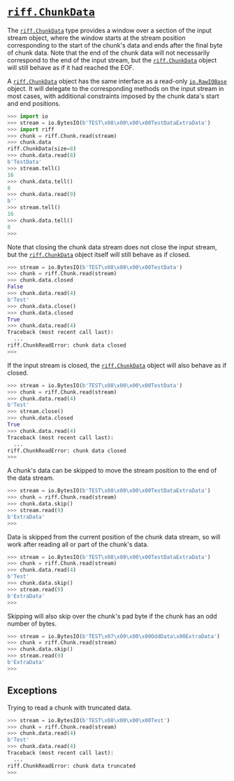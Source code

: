 # [`riff.ChunkData`](riff.ChunkData.md#riffchunkdata)

The [`riff.ChunkData`](riff.ChunkData.md#riffchunkdata) type provides a window over a section of the input stream object, where the window starts at the stream position corresponding to the start of the chunk's data and ends after the final byte of chunk data. Note that the end of the chunk data will not necessarily correspond to the end of the input stream, but the [`riff.ChunkData`](riff.ChunkData.md#riffchunkdata) object will still behave as if it had reached the EOF.

A [`riff.ChunkData`](riff.ChunkData.md#riffchunkdata) object has the same interface as a read-only [`io.RawIOBase`](https://docs.python.org/library/io.html#io.RawIOBase) object. It will delegate to the corresponding methods on the input stream in most cases, with additional constraints imposed by the chunk data's start and end positions.

```python
>>> import io
>>> stream = io.BytesIO(b'TEST\x08\x00\x00\x00TestDataExtraData')
>>> import riff
>>> chunk = riff.Chunk.read(stream)
>>> chunk.data
riff.ChunkData(size=8)
>>> chunk.data.read(8)
b'TestData'
>>> stream.tell()
16
>>> chunk.data.tell()
8
>>> chunk.data.read(9)
b''
>>> stream.tell()
16
>>> chunk.data.tell()
8
>>>
```

Note that closing the chunk data stream does not close the input stream, but the [`riff.ChunkData`](riff.ChunkData.md#riffchunkdata) object itself will still behave as if closed.

```python
>>> stream = io.BytesIO(b'TEST\x08\x00\x00\x00TestData')
>>> chunk = riff.Chunk.read(stream)
>>> chunk.data.closed
False
>>> chunk.data.read(4)
b'Test'
>>> chunk.data.close()
>>> chunk.data.closed
True
>>> chunk.data.read(4)
Traceback (most recent call last):
  ...
riff.ChunkReadError: chunk data closed
>>>
```

If the input stream is closed, the [`riff.ChunkData`](riff.ChunkData.md#riffchunkdata) object will also behave as if closed.

```python
>>> stream = io.BytesIO(b'TEST\x08\x00\x00\x00TestData')
>>> chunk = riff.Chunk.read(stream)
>>> chunk.data.read(4)
b'Test'
>>> stream.close()
>>> chunk.data.closed
True
>>> chunk.data.read(4)
Traceback (most recent call last):
  ...
riff.ChunkReadError: chunk data closed
>>>
```

A chunk's data can be skipped to move the stream position to the end of the data stream.

```python
>>> stream = io.BytesIO(b'TEST\x08\x00\x00\x00TestDataExtraData')
>>> chunk = riff.Chunk.read(stream)
>>> chunk.data.skip()
>>> stream.read(9)
b'ExtraData'
>>>
```

Data is skipped from the current position of the chunk data stream, so will work after reading all or part of the chunk's data.

```python
>>> stream = io.BytesIO(b'TEST\x08\x00\x00\x00TestDataExtraData')
>>> chunk = riff.Chunk.read(stream)
>>> chunk.data.read(4)
b'Test'
>>> chunk.data.skip()
>>> stream.read(9)
b'ExtraData'
>>>
```

Skipping will also skip over the chunk's pad byte if the chunk has an odd number of bytes.

```python
>>> stream = io.BytesIO(b'TEST\x07\x00\x00\x00OddData\x00ExtraData')
>>> chunk = riff.Chunk.read(stream)
>>> chunk.data.skip()
>>> stream.read(9)
b'ExtraData'
>>>
```

## Exceptions

Trying to read a chunk with truncated data.

```python
>>> stream = io.BytesIO(b'TEST\x08\x00\x00\x00Test')
>>> chunk = riff.Chunk.read(stream)
>>> chunk.data.read(4)
b'Test'
>>> chunk.data.read(4)
Traceback (most recent call last):
  ...
riff.ChunkReadError: chunk data truncated
>>>
```
